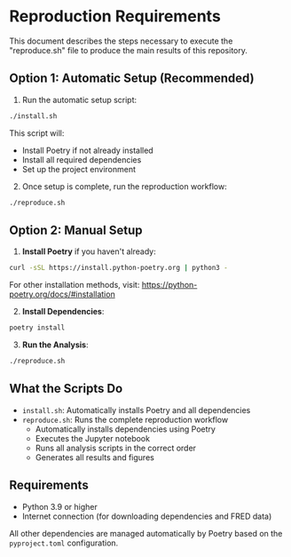 # Reproduction Requirements

This document describes the steps necessary to execute the "reproduce.sh" file to produce the main results of this repository.

## Option 1: Automatic Setup (Recommended)

1. Run the automatic setup script:
```bash
./install.sh
```

This script will:
- Install Poetry if not already installed
- Install all required dependencies
- Set up the project environment

2. Once setup is complete, run the reproduction workflow:
```bash
./reproduce.sh
```

## Option 2: Manual Setup

1. **Install Poetry** if you haven't already:
```bash
curl -sSL https://install.python-poetry.org | python3 -
```

For other installation methods, visit: https://python-poetry.org/docs/#installation

2. **Install Dependencies**:
```bash
poetry install
```

3. **Run the Analysis**:
```bash
./reproduce.sh
```

## What the Scripts Do

- `install.sh`: Automatically installs Poetry and all dependencies
- `reproduce.sh`: Runs the complete reproduction workflow
  - Automatically installs dependencies using Poetry
  - Executes the Jupyter notebook
  - Runs all analysis scripts in the correct order
  - Generates all results and figures

## Requirements

- Python 3.9 or higher
- Internet connection (for downloading dependencies and FRED data)

All other dependencies are managed automatically by Poetry based on the `pyproject.toml` configuration.